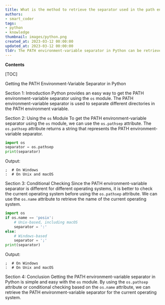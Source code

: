 ```yaml
---
title: What is the method to retrieve the separator used in the path environment variable in python?
authors:
- smart_coder
tags:
- python
- knowledge
thumbnail: images/python.png
created_at: 2023-03-12 00:00:00
updated_at: 2023-03-12 00:00:00
tldr: The PATH environment-variable separator in Python can be retrieved using os.pathsep.
---
```


**Contents**

[TOC]

Getting the PATH Environment-Variable Separator in Python

Section 1: Introduction
Python provides an easy way to get the PATH environment-variable separator using the `os` module. The PATH environment-variable separator is used to separate different directories in the PATH environment variable.

Section 2: Using the `os` Module
To get the PATH environment-variable separator using the `os` module, we can use the `os.pathsep` attribute. The `os.pathsep` attribute returns a string that represents the PATH environment-variable separator.

```python
import os
separator = os.pathsep
print(separator)
```

Output:

```
;  # On Windows
:  # On Unix and macOS
```

Section 3: Conditional Checking
Since the PATH environment-variable separator is different for different operating systems, it is better to check the current operating system before using the `os.pathsep` attribute. We can use the `os.name` attribute to retrieve the name of the current operating system.

```python
import os
if os.name == 'posix':
    # Unix-based, including macOS
    separator = ':'
else:
    # Windows-based
    separator = ';'
print(separator)
```

Output:

```
;  # On Windows
:  # On Unix and macOS
```

Section 4: Conclusion
Getting the PATH environment-variable separator in Python is simple and easy with the `os` module. By using the `os.pathsep` attribute or conditional checking based on the `os.name` attribute, we can retrieve the PATH environment-variable separator for the current operating system.
